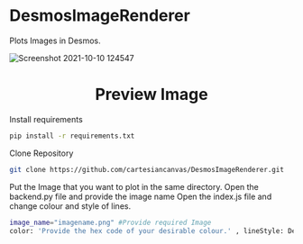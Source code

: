 # DesmosImageRenderer
Plots Images in Desmos.

![Screenshot 2021-10-10 124547](https://user-images.githubusercontent.com/83541306/136709336-70d703d5-a45d-4767-ac6e-389169cfb6c6.png)
<h1 align="center">Preview Image </h1>


Install requirements
```sh
pip install -r requirements.txt
```
Clone Repository
```sh
git clone https://github.com/cartesiancanvas/DesmosImageRenderer.git
```
Put the Image that you want to plot in the same directory.
Open the backend.py file and provide the image name
Open the index.js file and change colour and style of lines.
```sh
image_name="imagename.png" #Provide required Image
color: 'Provide the hex code of your desirable colour.' , lineStyle: Desmos.Styles.SOLID/DASHED/DOTTED 
```


